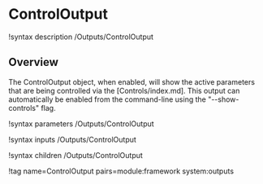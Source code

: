 # ControlOutput

!syntax description /Outputs/ControlOutput

## Overview

The ControlOutput object, when enabled, will show the active parameters that are being
controlled via the [Controls/index.md]. This output can automatically be enabled from the
command-line using the "--show-controls" flag.

!syntax parameters /Outputs/ControlOutput

!syntax inputs /Outputs/ControlOutput

!syntax children /Outputs/ControlOutput

!tag name=ControlOutput pairs=module:framework system:outputs
